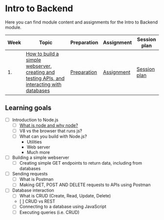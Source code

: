 # Intro to Backend

Here you can find module content and assignments for the Intro to Backend module.

| Week | Topic                                                                                                  | Preparation                           | Assignment                            | Session plan                           |
| ---- | ------------------------------------------------------------------------------------------------------ | ------------------------------------- | ----------------------------------- | ------------------------------------- |
| 1.   | [How to build a simple webserver, creating and testing APIs, and interacting with databases](./week1/) | [Preparation](./week1/preparation.md) | [Assignment](./week1/assignment.md) | [Session plan](./week1/session-plan.md) |

## Learning goals

- [ ] Introduction to Node.js
  - [ ] [What is node and why node?](https://www.youtube.com/watch?v=pU9Q6oiQNd0)
  - [ ] V8 vs the browser that runs js?
  - [ ] What can you build with Node.js?
    - Utilities
    - Web server
    - Much more
- [ ] Building a simple webserver
  - [ ] Creating simple GET endpoints to return data, including from databases
- [ ] Sending requests
  - [ ] What is Postman
  - [ ] Making GET, POST AND DELETE requests to APIs using Postman
- [ ] Database interaction
  - [ ] What is CRUD (Create, Read, Update, Delete)
  - [ ] CRUD vs REST
  - [ ] Connecting to a database using JavaScript
  - [ ] Executing queries (i.e. CRUD)

